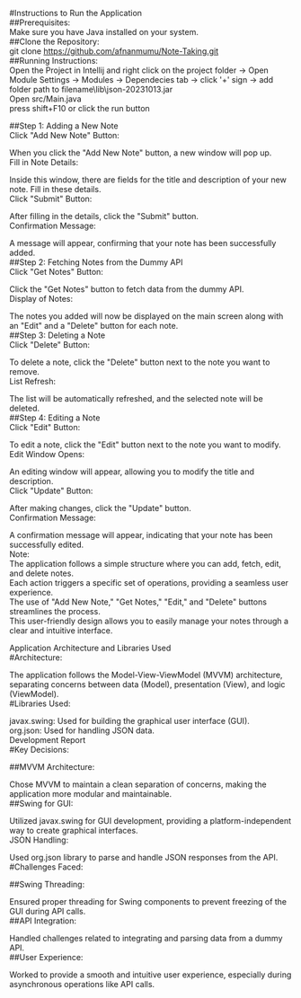 #Instructions to Run the Application  
##Prerequisites:  
Make sure you have Java installed on your system.  
##Clone the Repository:  
git clone https://github.com/afnanmumu/Note-Taking.git  
##Running Instructions:  
Open the Project in Intellij and right click on the project folder -> Open Module Settings -> Modules -> Dependecies tab -> click '+' sign -> add folder path to filename\lib\json-20231013.jar  
Open src/Main.java  
press shift+F10 or click the run button   

##Step 1: Adding a New Note  
Click "Add New Note" Button:  

When you click the "Add New Note" button, a new window will pop up.  
Fill in Note Details:  

Inside this window, there are fields for the title and description of your new note. Fill in these details.  
Click "Submit" Button:  

After filling in the details, click the "Submit" button.  
Confirmation Message:  

A message will appear, confirming that your note has been successfully added.  
##Step 2: Fetching Notes from the Dummy API  
Click "Get Notes" Button:  

Click the "Get Notes" button to fetch data from the dummy API.  
Display of Notes:  

The notes you added will now be displayed on the main screen along with an "Edit" and a "Delete" button for each note.  
##Step 3: Deleting a Note  
Click "Delete" Button:  

To delete a note, click the "Delete" button next to the note you want to remove.  
List Refresh:  

The list will be automatically refreshed, and the selected note will be deleted.  
##Step 4: Editing a Note  
Click "Edit" Button:  

To edit a note, click the "Edit" button next to the note you want to modify.  
Edit Window Opens:  

An editing window will appear, allowing you to modify the title and description.  
Click "Update" Button:  

After making changes, click the "Update" button.  
Confirmation Message:  

A confirmation message will appear, indicating that your note has been successfully edited.  
Note:  
The application follows a simple structure where you can add, fetch, edit, and delete notes.   
Each action triggers a specific set of operations, providing a seamless user experience.  
The use of "Add New Note," "Get Notes," "Edit," and "Delete" buttons streamlines the process.  
This user-friendly design allows you to easily manage your notes through a clear and intuitive interface.  


Application Architecture and Libraries Used  
#Architecture:  

The application follows the Model-View-ViewModel (MVVM) architecture, separating concerns between data (Model), presentation (View), and logic (ViewModel).  
#Libraries Used:  

javax.swing: Used for building the graphical user interface (GUI).  
org.json: Used for handling JSON data.  
Development Report  
#Key Decisions:  

##MVVM Architecture:  

Chose MVVM to maintain a clean separation of concerns, making the application more modular and maintainable.  
##Swing for GUI:  

Utilized javax.swing for GUI development, providing a platform-independent way to create graphical interfaces.  
JSON Handling:  

Used org.json library to parse and handle JSON responses from the API.  
#Challenges Faced:  

##Swing Threading:  

Ensured proper threading for Swing components to prevent freezing of the GUI during API calls.  
##API Integration:  

Handled challenges related to integrating and parsing data from a dummy API.  
##User Experience:  

Worked to provide a smooth and intuitive user experience, especially during asynchronous operations like API calls.  